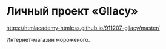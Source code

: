 # Личный проект «Gllacy»
https://htmlacademy-htmlcss.github.io/911207-gllacy/master/

Интернет-магазин мороженого.
